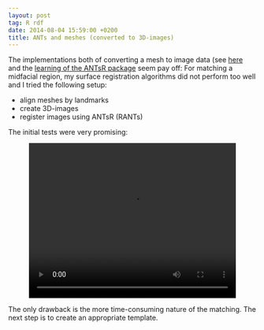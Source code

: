 ```yaml
---
layout: post
tag: R rdf
date: 2014-08-04 15:59:00 +0200
title: ANTs and meshes (converted to 3D-images)
---
```


The implementations both of converting a mesh to image data (see [here](/2014/07/16/VTKpandora/) and the [learning of the ANTsR package](2014/07/11/RANTs/) seem pay off: For matching a midfacial region, my surface registration algorithms did not perform too well and I tried the following setup:

* align meshes by landmarks
* create 3D-images
* register images using ANTsR (RANTs)

The initial tests were very promising:

<center>

<video width="420" height="315" controls> <source src="/resources/videos/antsrmatch.webm" frameborder="0" allowfullscreen> </video>
</center>






The only drawback is the more time-consuming nature of the matching. The next step is to create an appropriate template.